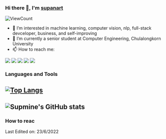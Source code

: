 ### Hi there 👋, I'm [supanart](https://www.linkedin.com/in/supanart-barnsongkit-389407175/)

![ViewCount](https://komarev.com/ghpvc/?username=supmine&style=plastic)
- 👀 I’m interested in machine learning, computer vision, nlp, full-stack devceloper, business, and self-improving
- 🌱 I’m currently a senior student at Computer Engineering, Chulalongkorn University
- 📫 How to reach me: 
       <p align="center">

<a href="https://linkedin.com/in/supanart-barnsongkit"><img src="https://img.shields.io/badge/?style=flat&logo=Linkedin&logoColor=white"/></a>
<a href="https://instagram.com/sup_mine"><img src="https://img.shields.io/badge/-@adityavs__-E4405F?style=flat&logo=Instagram&logoColor=white"/></a>
<a href="https://facebook.com/AVS1508"><img src="https://img.shields.io/badge/-@AVS1508-1877F2?style=flat&logo=Facebook&logoColor=white"/></a>
<a href="https://www.pinterest.ca/AVS1508"><img src="https://img.shields.io/badge/-@AVS1508-BD081C?style=flat&logo=Pinterest&logoColor=white"/></a>
<a href="https://www.behance.net/AVS1508"><img src="https://img.shields.io/badge/-@AVS1508-1769FF?style=flat&logo=Behance&logoColor=white"/></a>
</p>
  
### Languages and Tools 
[![Top Langs](https://github-readme-stats.vercel.app/api/top-langs/?username=supmine&layout=compact)](https://github.com/anuraghazra/github-readme-stats)
-----
![Supmine's GitHub stats](https://github-readme-stats.vercel.app/api?username=supmine&count_private=true&theme=highcontrast&show_icons=true)
-----

### How to reac

Last Edited on: 23/6/2022
<!---
supmine/supmine is a ✨ special ✨ repository because its `README.md` (this file) appears on your GitHub profile.
You can click the Preview link to take a look at your changes.
--->
